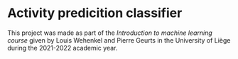 # Activity predicition classifier
This project was made as part of the *Introduction to machine learning course* given by Louis Wehenkel and Pierre Geurts in the University of Liège during the 2021-2022 academic year.
